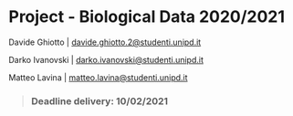 # Project - Biological Data 2020/2021

Davide Ghiotto | davide.ghiotto.2@studenti.unipd.it

Darko Ivanovski | darko.ivanovski@studenti.unipd.it

Matteo Lavina | matteo.lavina@studenti.unipd.it


> ### Deadline delivery: 10/02/2021
